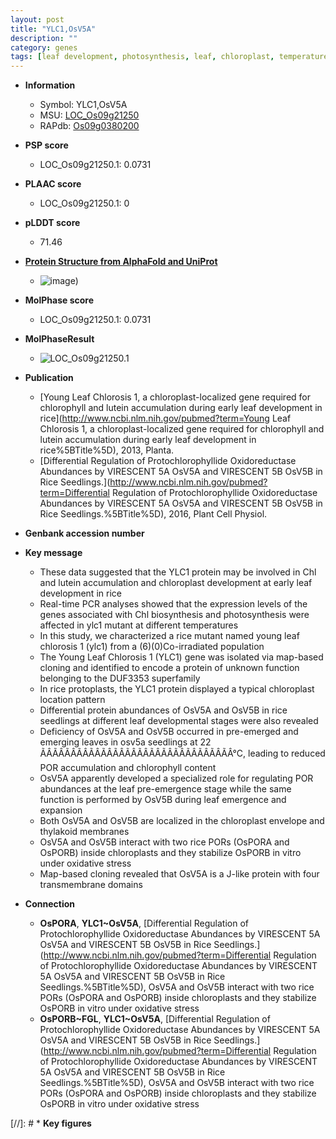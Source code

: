 ```yaml
---
layout: post
title: "YLC1,OsV5A"
description: ""
category: genes
tags: [leaf development, photosynthesis, leaf, chloroplast, temperature, seedlings, oxidative stress, map-based cloning, oxidative, stress]
---
```


* **Information**  
    + Symbol: YLC1,OsV5A  
    + MSU: [LOC_Os09g21250](http://rice.plantbiology.msu.edu/cgi-bin/ORF_infopage.cgi?orf=LOC_Os09g21250)  
    + RAPdb: [Os09g0380200](http://rapdb.dna.affrc.go.jp/viewer/gbrowse_details/irgsp1?name=Os09g0380200)  

* **PSP score**  
    + LOC_Os09g21250.1: 0.0731 

* **PLAAC score**  
    + LOC_Os09g21250.1: 0 

* **pLDDT score**
    + 71.46

* **[Protein Structure from AlphaFold and UniProt](https://www.uniprot.org/uniprotkb/A3BYC5/entry#structure)**
    + ![image](https://ricepsp.github.io/images/A/AF-A3BYC5-F1.png))

* **MolPhase score**
    + LOC_Os09g21250.1: 0.0731

* **MolPhaseResult**
    + ![LOC_Os09g21250.1](https://ricepsp.github.io/pictures/LOC_Os09g/LOC_Os09g21250.1.png)

* **Publication**  
    + [Young Leaf Chlorosis 1, a chloroplast-localized gene required for chlorophyll and lutein accumulation during early leaf development in rice](http://www.ncbi.nlm.nih.gov/pubmed?term=Young Leaf Chlorosis 1, a chloroplast-localized gene required for chlorophyll and lutein accumulation during early leaf development in rice%5BTitle%5D), 2013, Planta.
    + [Differential Regulation of Protochlorophyllide Oxidoreductase Abundances by VIRESCENT 5A OsV5A and VIRESCENT 5B OsV5B in Rice Seedlings.](http://www.ncbi.nlm.nih.gov/pubmed?term=Differential Regulation of Protochlorophyllide Oxidoreductase Abundances by VIRESCENT 5A OsV5A and VIRESCENT 5B OsV5B in Rice Seedlings.%5BTitle%5D), 2016, Plant Cell Physiol.

* **Genbank accession number**  

* **Key message**  
    + These data suggested that the YLC1 protein may be involved in Chl and lutein accumulation and chloroplast development at early leaf development in rice
    + Real-time PCR analyses showed that the expression levels of the genes associated with Chl biosynthesis and photosynthesis were affected in ylc1 mutant at different temperatures
    + In this study, we characterized a rice mutant named young leaf chlorosis 1 (ylc1) from a (6)(0)Co-irradiated population
    + The Young Leaf Chlorosis 1 (YLC1) gene was isolated via map-based cloning and identified to encode a protein of unknown function belonging to the DUF3353 superfamily
    + In rice protoplasts, the YLC1 protein displayed a typical chloroplast location pattern
    + Differential protein abundances of OsV5A and OsV5B in rice seedlings at different leaf developmental stages were also revealed
    + Deficiency of OsV5A and OsV5B occurred in pre-emerged and emerging leaves in osv5a seedlings at 22 ÃÂÃÂÃÂÃÂÃÂÃÂÃÂÃÂÃÂÃÂÃÂÃÂÃÂÃÂÃÂÃÂ°C, leading to reduced POR accumulation and chlorophyll content
    + OsV5A apparently developed a specialized role for regulating POR abundances at the leaf pre-emergence stage while the same function is performed by OsV5B during leaf emergence and expansion
    + Both OsV5A and OsV5B are localized in the chloroplast envelope and thylakoid membranes
    + OsV5A and OsV5B interact with two rice PORs (OsPORA and OsPORB) inside chloroplasts and they stabilize OsPORB in vitro under oxidative stress
    + Map-based cloning revealed that OsV5A is a J-like protein with four transmembrane domains

* **Connection**  
    + __OsPORA__, __YLC1~OsV5A__, [Differential Regulation of Protochlorophyllide Oxidoreductase Abundances by VIRESCENT 5A OsV5A and VIRESCENT 5B OsV5B in Rice Seedlings.](http://www.ncbi.nlm.nih.gov/pubmed?term=Differential Regulation of Protochlorophyllide Oxidoreductase Abundances by VIRESCENT 5A OsV5A and VIRESCENT 5B OsV5B in Rice Seedlings.%5BTitle%5D), OsV5A and OsV5B interact with two rice PORs (OsPORA and OsPORB) inside chloroplasts and they stabilize OsPORB in vitro under oxidative stress
    + __OsPORB~FGL__, __YLC1~OsV5A__, [Differential Regulation of Protochlorophyllide Oxidoreductase Abundances by VIRESCENT 5A OsV5A and VIRESCENT 5B OsV5B in Rice Seedlings.](http://www.ncbi.nlm.nih.gov/pubmed?term=Differential Regulation of Protochlorophyllide Oxidoreductase Abundances by VIRESCENT 5A OsV5A and VIRESCENT 5B OsV5B in Rice Seedlings.%5BTitle%5D), OsV5A and OsV5B interact with two rice PORs (OsPORA and OsPORB) inside chloroplasts and they stabilize OsPORB in vitro under oxidative stress

[//]: # * **Key figures**  


